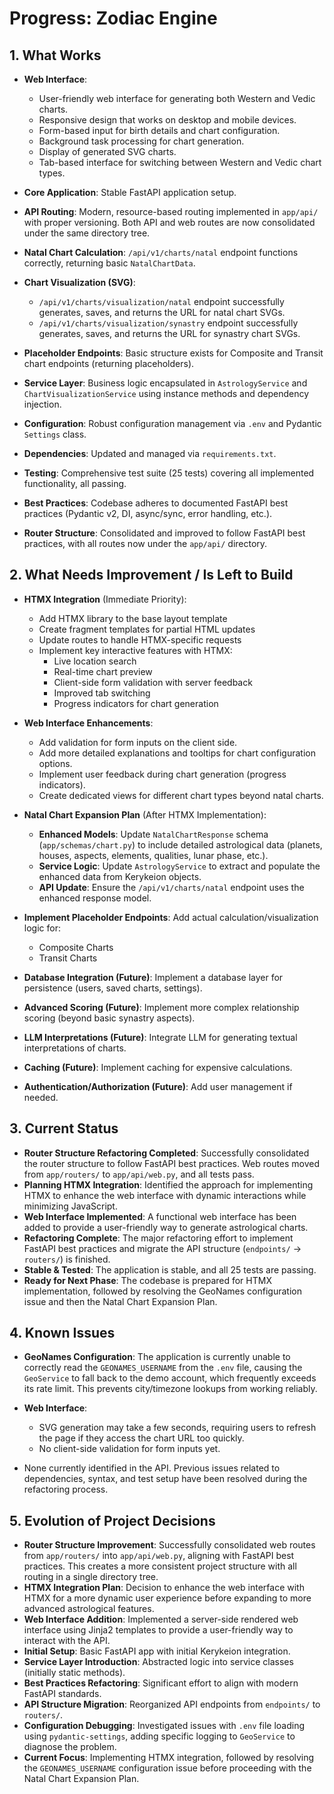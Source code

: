 # Progress: Zodiac Engine

## 1. What Works

- **Web Interface**: 
  - User-friendly web interface for generating both Western and Vedic charts.
  - Responsive design that works on desktop and mobile devices.
  - Form-based input for birth details and chart configuration.
  - Background task processing for chart generation.
  - Display of generated SVG charts.
  - Tab-based interface for switching between Western and Vedic chart types.
  
- **Core Application**: Stable FastAPI application setup.
- **API Routing**: Modern, resource-based routing implemented in `app/api/` with proper versioning. Both API and web routes are now consolidated under the same directory tree.
- **Natal Chart Calculation**: `/api/v1/charts/natal` endpoint functions correctly, returning basic `NatalChartData`.
- **Chart Visualization (SVG)**:
  - `/api/v1/charts/visualization/natal` endpoint successfully generates, saves, and returns the URL for natal chart SVGs.
  - `/api/v1/charts/visualization/synastry` endpoint successfully generates, saves, and returns the URL for synastry chart SVGs.
- **Placeholder Endpoints**: Basic structure exists for Composite and Transit chart endpoints (returning placeholders).
- **Service Layer**: Business logic encapsulated in `AstrologyService` and `ChartVisualizationService` using instance methods and dependency injection.
- **Configuration**: Robust configuration management via `.env` and Pydantic `Settings` class.
- **Dependencies**: Updated and managed via `requirements.txt`.
- **Testing**: Comprehensive test suite (25 tests) covering all implemented functionality, all passing.
- **Best Practices**: Codebase adheres to documented FastAPI best practices (Pydantic v2, DI, async/sync, error handling, etc.).
- **Router Structure**: Consolidated and improved to follow FastAPI best practices, with all routes now under the `app/api/` directory.

## 2. What Needs Improvement / Is Left to Build

- **HTMX Integration** (Immediate Priority):
  - Add HTMX library to the base layout template
  - Create fragment templates for partial HTML updates
  - Update routes to handle HTMX-specific requests
  - Implement key interactive features with HTMX:
    - Live location search
    - Real-time chart preview
    - Client-side form validation with server feedback
    - Improved tab switching
    - Progress indicators for chart generation

- **Web Interface Enhancements**:
  - Add validation for form inputs on the client side.
  - Add more detailed explanations and tooltips for chart configuration options.
  - Implement user feedback during chart generation (progress indicators).
  - Create dedicated views for different chart types beyond natal charts.

- **Natal Chart Expansion Plan** (After HTMX Implementation):
  - **Enhanced Models**: Update `NatalChartResponse` schema (`app/schemas/chart.py`) to include detailed astrological data (planets, houses, aspects, elements, qualities, lunar phase, etc.).
  - **Service Logic**: Update `AstrologyService` to extract and populate the enhanced data from Kerykeion objects.
  - **API Update**: Ensure the `/api/v1/charts/natal` endpoint uses the enhanced response model.
- **Implement Placeholder Endpoints**: Add actual calculation/visualization logic for:
  - Composite Charts
  - Transit Charts
- **Database Integration (Future)**: Implement a database layer for persistence (users, saved charts, settings).
- **Advanced Scoring (Future)**: Implement more complex relationship scoring (beyond basic synastry aspects).
- **LLM Interpretations (Future)**: Integrate LLM for generating textual interpretations of charts.
- **Caching (Future)**: Implement caching for expensive calculations.
- **Authentication/Authorization (Future)**: Add user management if needed.

## 3. Current Status

- **Router Structure Refactoring Completed**: Successfully consolidated the router structure to follow FastAPI best practices. Web routes moved from `app/routers/` to `app/api/web.py`, and all tests pass.
- **Planning HTMX Integration**: Identified the approach for implementing HTMX to enhance the web interface with dynamic interactions while minimizing JavaScript.
- **Web Interface Implemented**: A functional web interface has been added to provide a user-friendly way to generate astrological charts.
- **Refactoring Complete**: The major refactoring effort to implement FastAPI best practices and migrate the API structure (`endpoints/` -> `routers/`) is finished.
- **Stable & Tested**: The application is stable, and all 25 tests are passing.
- **Ready for Next Phase**: The codebase is prepared for HTMX implementation, followed by resolving the GeoNames configuration issue and then the Natal Chart Expansion Plan.

## 4. Known Issues

- **GeoNames Configuration**: The application is currently unable to correctly read the `GEONAMES_USERNAME` from the `.env` file, causing the `GeoService` to fall back to the demo account, which frequently exceeds its rate limit. This prevents city/timezone lookups from working reliably.
- **Web Interface**: 
  - SVG generation may take a few seconds, requiring users to refresh the page if they access the chart URL too quickly.
  - No client-side validation for form inputs yet.
  
- None currently identified in the API. Previous issues related to dependencies, syntax, and test setup have been resolved during the refactoring process.

## 5. Evolution of Project Decisions

- **Router Structure Improvement**: Successfully consolidated web routes from `app/routers/` into `app/api/web.py`, aligning with FastAPI best practices. This creates a more consistent project structure with all routing in a single directory tree.
- **HTMX Integration Plan**: Decision to enhance the web interface with HTMX for a more dynamic user experience before expanding to more advanced astrological features.
- **Web Interface Addition**: Implemented a server-side rendered web interface using Jinja2 templates to provide a user-friendly way to interact with the API.
- **Initial Setup**: Basic FastAPI app with initial Kerykeion integration.
- **Service Layer Introduction**: Abstracted logic into service classes (initially static methods).
- **Best Practices Refactoring**: Significant effort to align with modern FastAPI standards.
- **API Structure Migration**: Reorganized API endpoints from `endpoints/` to `routers/`.
- **Configuration Debugging**: Investigated issues with `.env` file loading using `pydantic-settings`, adding specific logging to `GeoService` to diagnose the problem.
- **Current Focus**: Implementing HTMX integration, followed by resolving the `GEONAMES_USERNAME` configuration issue before proceeding with the Natal Chart Expansion Plan. 
